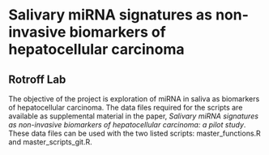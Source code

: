 # Salivary miRNA signatures as non-invasive biomarkers of hepatocellular carcinoma

## Rotroff Lab

The objective of the project is exploration of miRNA in saliva as biomarkers of hepatocellular carcinoma. The data files required for the scripts are available as supplemental material in the paper, *Salivary miRNA signatures as non-invasive biomarkers of hepatocellular carcinoma: a pilot study*. These data files can be used with the two listed scripts: master_functions.R and master_scripts_git.R. 

